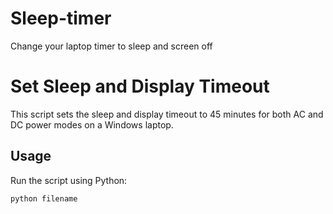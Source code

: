 # Sleep-timer
Change your laptop timer to sleep and screen off 

# Set Sleep and Display Timeout

This script sets the sleep and display timeout to 45 minutes for both AC and DC power modes on a Windows laptop.

## Usage

Run the script using Python:

```sh
python filename


